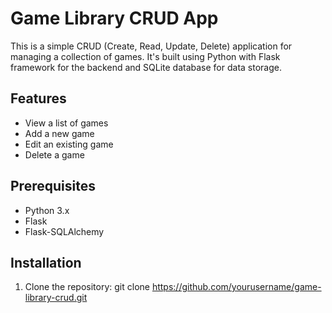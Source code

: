 # Game Library CRUD App

This is a simple CRUD (Create, Read, Update, Delete) application for managing a collection of games. It's built using Python with Flask framework for the backend and SQLite database for data storage.

## Features

- View a list of games
- Add a new game
- Edit an existing game
- Delete a game

## Prerequisites

- Python 3.x
- Flask
- Flask-SQLAlchemy

## Installation

1. Clone the repository:
   git clone https://github.com/yourusername/game-library-crud.git
